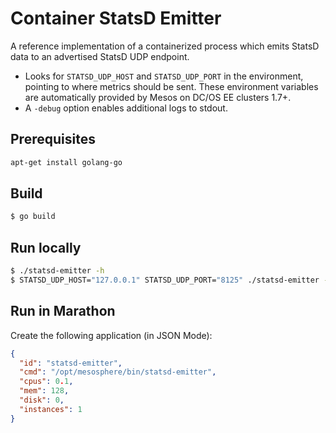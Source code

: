 # Container StatsD Emitter

A reference implementation of a containerized process which emits StatsD data to an advertised StatsD UDP endpoint.

* Looks for `STATSD_UDP_HOST` and `STATSD_UDP_PORT` in the environment, pointing to where metrics should be sent. These environment variables are automatically provided by Mesos on DC/OS EE clusters 1.7+.
* A `-debug` option enables additional logs to stdout.

## Prerequisites

```bash
apt-get install golang-go
```

## Build

```bash
$ go build
```

## Run locally

```bash
$ ./statsd-emitter -h
$ STATSD_UDP_HOST="127.0.0.1" STATSD_UDP_PORT="8125" ./statsd-emitter -debug
```

## Run in Marathon

Create the following application (in JSON Mode):

```json
{
  "id": "statsd-emitter",
  "cmd": "/opt/mesosphere/bin/statsd-emitter",
  "cpus": 0.1,
  "mem": 128,
  "disk": 0,
  "instances": 1
}
```
